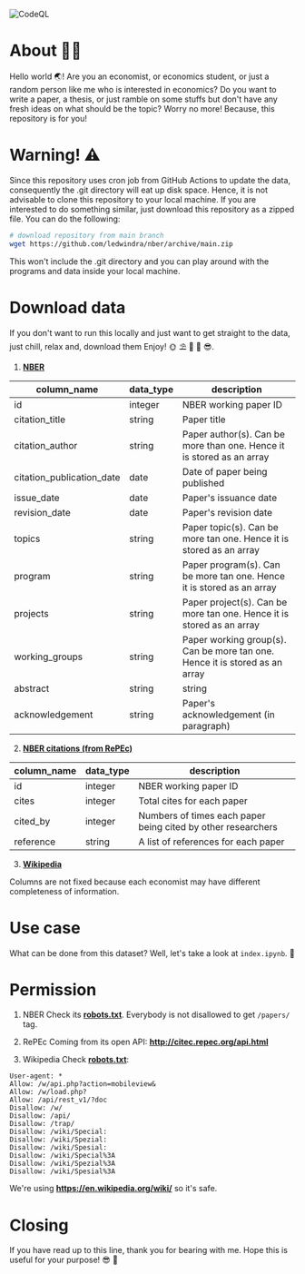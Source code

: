 ![CodeQL](https://github.com/ledwindra/nber/workflows/CodeQL/badge.svg)

# About ✌🏽
Hello world :earth_asia:! Are you an economist, or economics student, or just a random person like me who is interested in economics? Do you want to write a paper, a thesis, or just ramble on some stuffs but don't have any fresh ideas on what should be the topic? Worry no more! Because, this repository is for you!

# Warning! ⚠️
Since this repository uses cron job from GitHub Actions to update the data, consequently the .git directory will eat up disk space. Hence, it is not advisable to clone this repository to your local machine. If you are interested to do something similar, just download this repository as a zipped file. You can do the following:

```bash
# download repository from main branch
wget https://github.com/ledwindra/nber/archive/main.zip
```

This won't include the .git directory and you can play around with the programs and data inside your local machine.

# Download data
If you don't want to run this locally and just want to get straight to the data, just chill, relax and, download them Enjoy! 🌞 ⛱ 🥥 🌴 😎.

1. [<strong>NBER</strong>](https://github.com/ledwindra/nber/raw/main/data/nber.csv)

|column_name|data_type|description|
|-|-|-|
|id|integer|NBER working paper ID|
|citation_title|string|Paper title|
|citation_author|string|Paper author(s). Can be more than one. Hence it is stored as an array|
|citation_publication_date|date|Date of paper being published|
|issue_date|date|Paper's issuance date|
|revision_date|date|Paper's revision date|
|topics|string|Paper topic(s). Can be more tan one. Hence it is stored as an array|
|program|string|Paper program(s). Can be more tan one. Hence it is stored as an array|
|projects|string|Paper project(s). Can be more tan one. Hence it is stored as an array|
|working_groups|string|Paper working group(s). Can be more tan one. Hence it is stored as an array|
|abstract|string|string|Paper abstract|
|acknowledgement|string|Paper's acknowledgement (in paragraph)|

2. [<strong>NBER citations (from RePEc)</strong>](https://github.com/ledwindra/nber/raw/main/data/repec.csv)

|column_name|data_type|description|
|-|-|-|
|id|integer|NBER working paper ID|
|cites|integer|Total cites for each paper|
|cited_by|integer|Numbers of times each paper being cited by other researchers|
|reference|string|A list of references for each paper|

3. [<strong>Wikipedia</strong>](https://raw.githubusercontent.com/ledwindra/nber/master/data/wikipedia.csv)

Columns are not fixed because each economist may have different completeness of information.

# Use case
What can be done from this dataset? Well, let's take a look at `index.ipynb`. 📙

# Permission
1. NBER
Check its [<strong>robots.txt</strong>](http://data.nber.org/robots.txt). Everybody is not disallowed to get `/papers/` tag.

2. RePEc
Coming from its open API: <strong>http://citec.repec.org/api.html</strong>

3. Wikipedia
Check [<strong>robots.txt</strong>](https://en.wikipedia.org/robots.txt):

```
User-agent: *
Allow: /w/api.php?action=mobileview&
Allow: /w/load.php?
Allow: /api/rest_v1/?doc
Disallow: /w/
Disallow: /api/
Disallow: /trap/
Disallow: /wiki/Special:
Disallow: /wiki/Spezial:
Disallow: /wiki/Spesial:
Disallow: /wiki/Special%3A
Disallow: /wiki/Spezial%3A
Disallow: /wiki/Spesial%3A
```

We're using <strong>https://en.wikipedia.org/wiki/</strong> so it's safe.

# Closing
If you have read up to this line, thank you for bearing with me. Hope this is useful for your purpose! 😎 🍻
